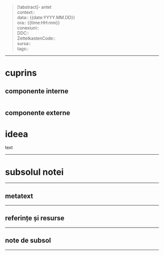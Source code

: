 > [!abstract]- antet  
> context::  
> data:: {{date:YYYY.MM.DD}}  
> ora:: {{time:HH:mm}}  
> conexiuni::  
> DDC::  
> ZettelkastenCode::  
> sursa::  
> tags::  



---
# cuprins
## componente interne
```table-of-contents
```

## componente externe


# ideea

text


---
# subsolul notei
---
## metatext


---
## referințe și resurse


---

## note de subsol
---

